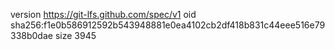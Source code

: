 version https://git-lfs.github.com/spec/v1
oid sha256:f1e0b586912592b543948881e0ea4102cb2df418b831c44eee516e79338b0dae
size 3945
